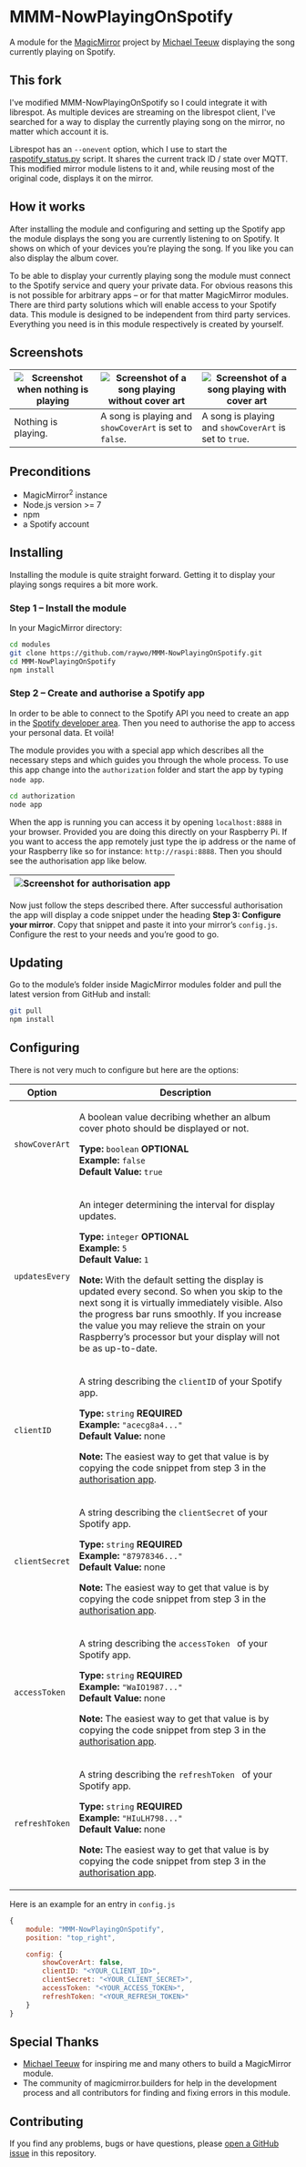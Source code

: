 # MMM-NowPlayingOnSpotify
A module for the [MagicMirror](https://github.com/MichMich/MagicMirror) project by [Michael Teeuw](https://github.com/MichMich) displaying the song currently playing on Spotify.

## This fork

I've modified MMM-NowPlayingOnSpotify so I could integrate it with librespot. As multiple devices are streaming on the librespot client, I've searched for a way to display the currently playing song on the mirror, no matter which account it is. 

Librespot has an `--onevent` option, which I use to start the [raspotify_status.py](raspotify_status.py) script. It shares the current track ID / state over MQTT. This modified mirror module listens to it and, while reusing most of the original code, displays it on the mirror.


## How it works
After installing the module and configuring and setting up the Spotify app the module displays the song you are currently listening to on Spotify. It shows on which of your devices you’re playing the song. If you like you can also display the album cover.

To be able to display your currently playing song the module must connect to the Spotify service and query your private data. For obvious reasons this is not possible for arbitrary apps – or for that matter MagicMirror modules. There are third party solutions which will enable access to your Spotify data. This module is designed to be independent from third party services. Everything you need is in this module respectively is created by yourself.

## Screenshots
| ![Screenshot when nothing is playing](img/readme/screenshot_nothing_playing.png) | ![Screenshot of a song playing without cover art](img/readme/screenshot_without_coverart.png) | ![Screenshot of a song playing with cover art](img/readme/screenshot_with_coverart.png) |
|---|---|---|
| Nothing is playing. | A song is playing and `showCoverArt` is set to `false`. | A song is playing and `showCoverArt` is set to `true`. |

## Preconditions

* MagicMirror<sup>2</sup> instance
* Node.js version >= 7
* npm
* a Spotify account


## Installing
Installing the module is quite straight forward. Getting it to display your playing songs requires a bit more work.

### Step 1 – Install the module

In your MagicMirror directory: 

```bash
cd modules
git clone https://github.com/raywo/MMM-NowPlayingOnSpotify.git
cd MMM-NowPlayingOnSpotify
npm install
```

### Step 2 – Create and authorise a Spotify app
In order to be able to connect to the Spotify API you need to create an app in the [Spotify developer area](https://beta.developer.spotify.com/dashboard/applications). Then you need to authorise the app to access your personal data. Et voilà!

The module provides you with a special app which describes all the necessary steps and which guides you through the whole process. To use this app change into the `authorization` folder and start the app by typing `node app`. 

```bash
cd authorization
node app
```

When the app is running you can access it by opening `localhost:8888` in your browser. Provided you are doing this directly on your Raspberry Pi. If you want to access the app remotely just type the ip address or the name of your Raspberry like so for instance: `http://raspi:8888`. Then you should see the authorisation app like below.

|![Screenshot for authorisation app](img/readme/screenshot_authorize_app.png)|
|---|

Now just follow the steps described there. After successful authorisation the app will display a code snippet under the heading **Step 3: Configure your mirror**. Copy that snippet and paste it into your mirror’s `config.js`. Configure the rest to your needs and you’re good to go.


## Updating

Go to the module’s folder inside MagicMirror modules folder and pull the latest version from GitHub and install:

```bash
git pull
npm install
```


## Configuring
There is not very much to configure but here are the options:

| Option | Description |
|--------|-------------|
| `showCoverArt` | <p>A boolean value decribing whether an album cover photo should be displayed or not.</p><p>**Type:** `boolean` **OPTIONAL**<br>**Example:** `false`<br>**Default Value:** `true`</p> |
| `updatesEvery` | <p>An integer determining the interval for display updates.</p><p>**Type:** `integer` **OPTIONAL**<br>**Example:** `5`<br>**Default Value:** `1`</p><p>**Note:** With the default setting the display is updated every second. So when you skip to the next song it is virtually immediately visible. Also the progress bar runs smoothly. If you increase the value you may relieve the strain on your Raspberry’s processor but your display will not be as up-to-date. </p> |
| `clientID` | <p>A string describing the `clientID` of your Spotify app.</p><p>**Type:** `string` **REQUIRED**<br>**Example:** `"acecg8a4..."`<br>**Default Value:** none</p><p>**Note:** The easiest way to get that value is by copying the code snippet from step 3 in the [authorisation app](#step-2-–-create-and-authorise-a-spotify-app).</p> |
| `clientSecret` | <p>A string describing the `clientSecret` of your Spotify app.</p><p>**Type:** `string` **REQUIRED**<br>**Example:** `"87978346..."`<br>**Default Value:** none</p><p>**Note:** The easiest way to get that value is by copying the code snippet from step 3 in the [authorisation app](#step-2-–-create-and-authorise-a-spotify-app).</p> |
| `accessToken` | <p>A string describing the `accessToken ` of your Spotify app.</p><p>**Type:** `string` **REQUIRED**<br>**Example:** `"WaIO1987..."`<br>**Default Value:** none</p><p>**Note:** The easiest way to get that value is by copying the code snippet from step 3 in the [authorisation app](#step-2-–-create-and-authorise-a-spotify-app).</p> |
| `refreshToken` | <p>A string describing the `refreshToken ` of your Spotify app.</p><p>**Type:** `string` **REQUIRED**<br>**Example:** `"HIuLH798..."`<br>**Default Value:** none</p><p>**Note:** The easiest way to get that value is by copying the code snippet from step 3 in the [authorisation app](#step-2-–-create-and-authorise-a-spotify-app).</p> |

Here is an example for an entry in `config.js`

```javascript
{
    module: "MMM-NowPlayingOnSpotify",
    position: "top_right",

    config: {
        showCoverArt: false,
        clientID: "<YOUR_CLIENT_ID>",
        clientSecret: "<YOUR_CLIENT_SECRET>",
        accessToken: "<YOUR_ACCESS_TOKEN>",
        refreshToken: "<YOUR_REFRESH_TOKEN>"
    }
}
```


## Special Thanks

* [Michael Teeuw](https://github.com/MichMich) for inspiring me and many others to build a MagicMirror module.
* The community of magicmirror.builders for help in the development process and all contributors for finding and fixing errors in this module.


## Contributing

If you find any problems, bugs or have questions, please [open a GitHub issue](https://github.com/raywo/MMM-NowPlayingOnSpotify/issues) in this repository.
